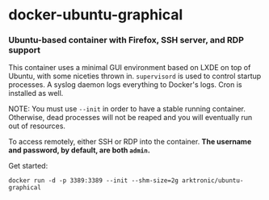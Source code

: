 # docker-ubuntu-graphical

### Ubuntu-based container with Firefox, SSH server, and RDP support

This container uses a minimal GUI environment based on LXDE on top of Ubuntu, with some niceties thrown in. `supervisord` is used to control startup processes. A syslog daemon logs everything to Docker's logs. Cron is installed as well.

NOTE: You must use `--init` in order to have a stable running container. Otherwise, dead processes will not be reaped and you will eventually run out of resources.

To access remotely, either SSH or RDP into the container. **The username and password, by default, are both `admin`.**

Get started:

```
docker run -d -p 3389:3389 --init --shm-size=2g arktronic/ubuntu-graphical
```
